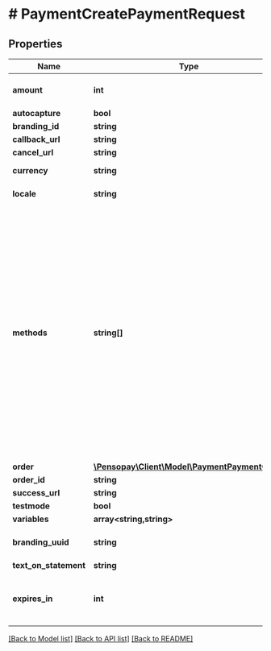 # # PaymentCreatePaymentRequest

## Properties

Name | Type | Description | Notes
------------ | ------------- | ------------- | -------------
**amount** | **int** | The amount in currency&#39;s lowest denominator |
**autocapture** | **bool** |  | [optional]
**branding_id** | **string** |  | [optional]
**callback_url** | **string** |  | [optional]
**cancel_url** | **string** |  | [optional]
**currency** | **string** | The currency in ISO 4217 format |
**locale** | **string** | Locale to use in payment window | [optional]
**methods** | **string[]** | The following payment methods can be defined as available when creating the payment. _Ex._ if &#x60;[\&quot;card\&quot;]&#x60; is sent all available card methods for the account will be available.  **card** - dankort - mastercard - visa - visadebit / visaelectron - mastercarddebit  **wallet** - mobilepay - vippspsp - googlepay - applepay  **paylater** - anyday - viabill  **thirdparty** - paypal - klarna  **banktransfer** - swish | [optional]
**order** | [**\Pensopay\Client\Model\PaymentPaymentOrder**](PaymentPaymentOrder.md) |  | [optional]
**order_id** | **string** |  |
**success_url** | **string** |  | [optional]
**testmode** | **bool** |  | [optional]
**variables** | **array<string,string>** |  | [optional]
**branding_uuid** | **string** | UUID of branding to use on payment window | [optional]
**text_on_statement** | **string** |  | [optional]
**expires_in** | **int** | Specify amount of seconds the payment will be available for the cardholder. | [optional]

[[Back to Model list]](../../README.md#models) [[Back to API list]](../../README.md#endpoints) [[Back to README]](../../README.md)
